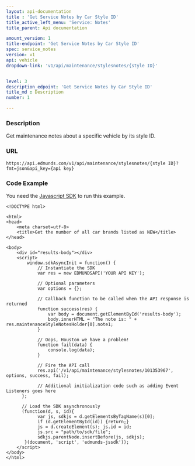 ```yaml
---
layout: api-documentation
title : 'Get Service Notes by Car Style ID'
title_active_left_menu: 'Service: Notes'
title_parent: Api documentation

amount_version: 1
title-endpoint: 'Get Service Notes by Car Style ID'
spec: service_notes
version: v1
api: vehicle
dropdown-link: 'v1/api/maintenance/stylesnotes/{style ID}'


level: 3
description_edpoint: 'Get Service Notes by Car Style ID'
title_md : Description
number: 1

---
```


### Description

Get maintenance notes about a specific vehicle by its style ID.

### URL

	https://api.edmunds.com/v1/api/maintenance/stylesnotes/{style ID}?fmt=json&api_key={api key}
	
### Code Example

You need the [Javascript SDK](https://github.com/EdmundsAPI/edmunds-javascript-sdk) to run this example.

	<!DOCTYPE html>

	<html>
	<head>
		<meta charset=utf-8>
		<title>Get the number of all car brands listed as NEW</title>
	</head>

	<body>
		<div id="results-body"></div>
		<script>
		  	window.sdkAsyncInit = function() {
		    	// Instantiate the SDK
				var res = new EDMUNDSAPI('YOUR API KEY');

				// Optional parameters
				var options = {};

				// Callback function to be called when the API response is returned
				function success(res) {
					var body = document.getElementById('results-body');
					body.innerHTML = "The note is: " + res.maintenanceStyleNotesHolder[0].note1;
				}

				// Oops, Houston we have a problem!
				function fail(data) {
					console.log(data);
				}

				// Fire the API call
				res.api('/v1/api/maintenance/stylesnotes/101353967', options, success, fail);

			    // Additional initialization code such as adding Event Listeners goes here
		  };

		  // Load the SDK asynchronously
		  (function(d, s, id){
		     	var js, sdkjs = d.getElementsByTagName(s)[0];
		     	if (d.getElementById(id)) {return;}
		     	js = d.createElement(s); js.id = id;
		     	js.src = "path/to/sdk/file";
		     	sdkjs.parentNode.insertBefore(js, sdkjs);
		   }(document, 'script', 'edmunds-jssdk'));
		</script>
	</body>
	</html>